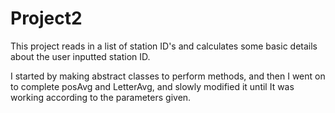 # Project2

This project reads in a list of station ID's and calculates some basic details about the user inputted station ID.

I started by making abstract classes to perform methods, and then I went on to complete posAvg and LetterAvg, and slowly modified it until
It was working according to the parameters given.
